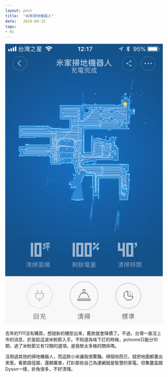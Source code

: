 ```yaml
---
layout: post
title:  "米家掃地機器人"
date:   2018-04-15
tags:
- mi
---
```

![mi robot vacuum](/media/2018-04-15-mi-robot-vacuum.jpg)

去年的1111沒有購買，想說新的機型出來，舊款就會降價了。不過，台灣一直沒上市的消息，於是趁這波米粉節入手。不知道為啥下訂的時候，pchome只能分10期，過了米粉節又有12期的選項。是我賒太多帳的關係嗎。

沒用過其他的掃地機器人，而這款小米讓我很驚豔。掃個地而已，就把地圖都畫出來惹。看那路徑圖，還頗厲害，打趴那些自己為連網就是智慧的家電。但集塵盒跟Dyson一樣，折角很多，不好清理。
